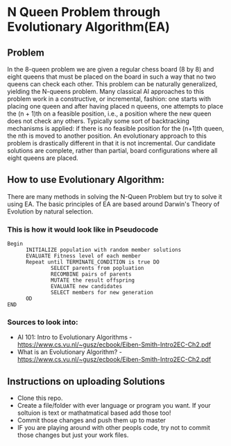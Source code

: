 # N Queen Problem through Evolutionary Algorithm(EA)
## Problem
In the 8-queen problem we are given a regular chess board (8 by 8) and eight queens that must be placed on the board in such a way that no two queens can check each other. This problem can be naturally generalized, yielding the N-queens problem. Many classical AI approaches to this problem work in a constructive, or incremental, fashion: one starts with placing one queen and after having placed n queens, one attempts to place the (n + 1)th on a feasible position, i.e., a position where the new queen does not check any others. Typically some sort of backtracking mechanisms is applied: if there is no feasible position for the (n+1)th queen, the nth is moved to another position. An evolutionary approach to this problem is drastically different in that it is not incremental. Our candidate solutions are complete, rather than partial, board configurations where all eight queens are placed.


## How to use Evolutionary Algorithm:
There are many methods in solving the N-Queen Problem but try to solve it using EA. The basic principles of EA are based around Darwin's Theory of Evolution by natural selection. 

### This is how it would look like in Pseudocode
~~~
Begin 
      INITIALIZE population with random member solutions
      EVALUATE Fitness level of each member
      Repeat until TERMINATE_CONDITION is true DO
              SELECT parents from popluation
              RECOMBINE pairs of parents 
              MUTATE the result offspring
              EVALUATE new candidates
              SELECT members for new generation
      OD
END
~~~

### Sources to look into:
* AI 101: Intro to Evolutionary Algorithms - https://www.cs.vu.nl/~gusz/ecbook/Eiben-Smith-Intro2EC-Ch2.pdf
* What is an Evolutionary Algorithm? - https://www.cs.vu.nl/~gusz/ecbook/Eiben-Smith-Intro2EC-Ch2.pdf


## Instructions on uploading Solutions
* Clone this repo.
* Create a file/folder with ever language or program you want. If your soltuion is text or mathatmatical based add those too!
* Commit those changes and push them up to master
* IF you are playing around with other peopls code, try not to commit those changes but just your work files.
